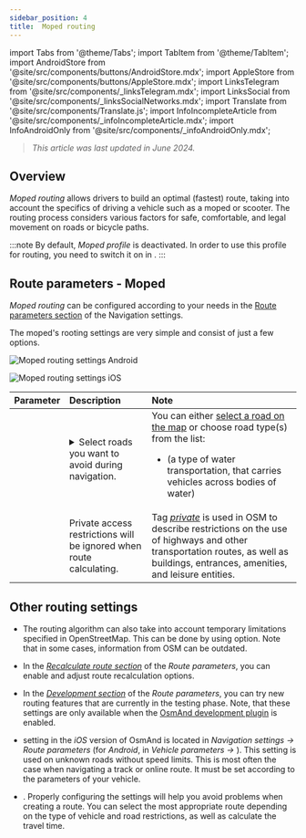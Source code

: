 ```yaml
---
sidebar_position: 4
title:  Moped routing
---
```


import Tabs from '@theme/Tabs';
import TabItem from '@theme/TabItem';
import AndroidStore from '@site/src/components/buttons/AndroidStore.mdx';
import AppleStore from '@site/src/components/buttons/AppleStore.mdx';
import LinksTelegram from '@site/src/components/_linksTelegram.mdx';
import LinksSocial from '@site/src/components/_linksSocialNetworks.mdx';
import Translate from '@site/src/components/Translate.js';
import InfoIncompleteArticle from '@site/src/components/_infoIncompleteArticle.mdx';
import InfoAndroidOnly from '@site/src/components/_infoAndroidOnly.mdx';


> *This article was last updated in June 2024.*

## Overview

*Moped routing* allows drivers to build an optimal (fastest) route, taking into account the specifics of driving a vehicle such as a moped or scooter. The routing process considers various factors for safe, comfortable, and legal movement on roads or bicycle paths.

:::note
By default, *Moped profile* is deactivated. In order to use this profile for routing, you need to switch it on in *<Translate android="true" ids="shared_string_menu,shared_string_settings,application_profiles"/>*.
:::


## Route parameters - Moped

*Moped routing* can be configured according to your needs in the [Route parameters section](../guidance/navigation-settings.md#route-parameters) of the Navigation settings.  

The moped's rooting settings are very simple and consist of just a few options.

<Tabs groupId="operating-systems">

<TabItem value="android" label="Android">  

![Moped routing settings Android](@site/static/img/navigation/routing/moped_routing_andr.png)  

</TabItem>

<TabItem value="ios" label="iOS">

![Moped routing settings iOS](@site/static/img/navigation/routing/moped_routing_ios.png)  

</TabItem>

</Tabs>

| Parameter | Description | Note |
|:------------|:---------------|:---------------|
| *<Translate android="true" ids="impassable_road"/>* |  <details><summary> Select roads you want to avoid during navigation.  </summary>![Avoid roads Android](@site/static/img/navigation/routing/avoid_moped_android.png) </details>  | You can either [select a road on the map](../../map/map-context-menu/#avoid-road) or choose road type(s) from the list:  <ul><li>[<Translate android="true" ids="routing_attr_avoid_ferries_name"/>](https://wiki.openstreetmap.org/wiki/Ferries) (a type of water transportation, that carries  vehicles across bodies of water)</li></ul>|
| *<Translate android="true" ids="routing_attr_allow_private_name"/>* |  Private access restrictions will be ignored when route calculating.  | Tag *[private](https://wiki.openstreetmap.org/wiki/Key:access)* is used in OSM to describe restrictions on the use of highways and other transportation routes, as well as buildings, entrances, amenities, and leisure entities.   |


## Other routing settings

- The routing algorithm can also take into account temporary limitations specified in OpenStreetMap. This can be done by using *[<Translate android="true" ids="temporary_conditional_routing"/>](../routing/osmand-routing.md#consider-temporary-limitations)* option. Note that in some cases, information from OSM can be outdated.  

- In the [*Recalculate route section*](../../navigation/guidance/navigation-settings.md#recalculate-route) of the *Route parameters*, you can enable and adjust route recalculation options.

- In the [*Development section*](../guidance/navigation-settings.md#development-settings) of the *Route parameters*, you can try new routing features that are currently in the testing phase. Note, that these settings are only available when the [OsmAnd development plugin](../../plugins/development.md) is enabled.

- *[<Translate ios="true" ids="road_speeds"/>](../guidance/navigation-settings.md#road-speeds)* setting in the *iOS* version of OsmAnd is located in *Navigation settings → Route parameters* (for *Android*, in *Vehicle parameters → [<Translate android="true" ids="default_speed_setting_title"/>](../guidance/navigation-settings.md#default-speed--road-speeds)*). This setting is used on unknown roads without speed limits. This is most often the case when navigating a track or online route. It must be set according to the parameters of your vehicle.

- *[<Translate ios="true" ids="vehicle_parameters"/>](../guidance/navigation-settings.md#vehicle-parameters)*. Properly configuring the settings will help you avoid problems when creating a route. You can select the most appropriate route depending on the type of vehicle and road restrictions, as well as calculate the travel time.